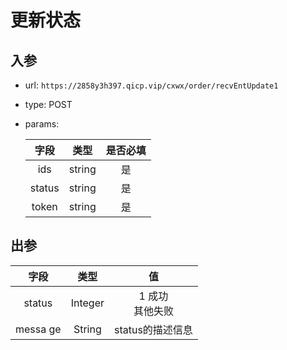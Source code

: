 # 更新状态

## 入参

* url: ```https://2858y3h397.qicp.vip/cxwx/order/recvEntUpdate1```

* type: POST

* params:

  

  |  字段  | 类型   | 是否必填 |
  | :----: | ------ | :------: |
  |  ids   | string |    是    |
  | status | string |    是    |
  | token  | string |    是    |

  

## 出参

|   字段   |  类型   |          值           |
| :------: | :-----: | :-------------------: |
|  status  | Integer | 1 成功 <br />其他失败 |
| messa ge | String  |   status的描述信息    |

